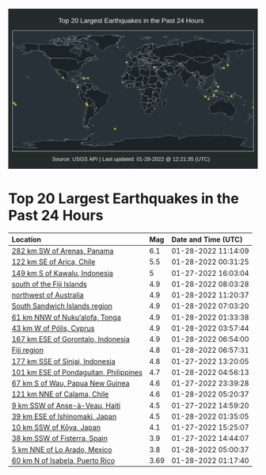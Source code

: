 ![Map](./map.png)

# Top 20 Largest Earthquakes in the Past 24 Hours

| Location | Mag | Date and Time (UTC) |
|:---|:---|:---|
| [282 km SW of Arenas, Panama](https://earthquake.usgs.gov/earthquakes/eventpage/us7000gfti) | 6.1 | 01-28-2022 11:14:09 |
| [122 km SE of Arica, Chile](https://earthquake.usgs.gov/earthquakes/eventpage/us7000gfq8) | 5.5 | 01-28-2022 00:31:25 |
| [149 km S of Kawalu, Indonesia](https://earthquake.usgs.gov/earthquakes/eventpage/us7000gfk4) | 5 | 01-27-2022 16:03:04 |
| [south of the Fiji Islands](https://earthquake.usgs.gov/earthquakes/eventpage/us7000gfsq) | 4.9 | 01-28-2022 08:03:28 |
| [northwest of Australia](https://earthquake.usgs.gov/earthquakes/eventpage/us7000gftk) | 4.9 | 01-28-2022 11:20:37 |
| [South Sandwich Islands region](https://earthquake.usgs.gov/earthquakes/eventpage/us7000gfsf) | 4.9 | 01-28-2022 07:03:20 |
| [61 km NNW of Nuku‘alofa, Tonga](https://earthquake.usgs.gov/earthquakes/eventpage/us7000gfqr) | 4.9 | 01-28-2022 01:33:38 |
| [43 km W of Pólis, Cyprus](https://earthquake.usgs.gov/earthquakes/eventpage/us7000gfrj) | 4.9 | 01-28-2022 03:57:44 |
| [167 km ESE of Gorontalo, Indonesia](https://earthquake.usgs.gov/earthquakes/eventpage/us7000gfsc) | 4.9 | 01-28-2022 06:54:00 |
| [Fiji region](https://earthquake.usgs.gov/earthquakes/eventpage/us7000gfsd) | 4.8 | 01-28-2022 06:57:31 |
| [177 km SSE of Sinjai, Indonesia](https://earthquake.usgs.gov/earthquakes/eventpage/us7000gfj7) | 4.8 | 01-27-2022 13:20:05 |
| [101 km ESE of Pondaguitan, Philippines](https://earthquake.usgs.gov/earthquakes/eventpage/us7000gfrt) | 4.7 | 01-28-2022 04:56:13 |
| [67 km S of Wau, Papua New Guinea](https://earthquake.usgs.gov/earthquakes/eventpage/us7000gfpr) | 4.6 | 01-27-2022 23:39:28 |
| [121 km NNE of Calama, Chile](https://earthquake.usgs.gov/earthquakes/eventpage/us7000gfrx) | 4.6 | 01-28-2022 05:20:37 |
| [9 km SSW of Anse-à-Veau, Haiti](https://earthquake.usgs.gov/earthquakes/eventpage/us7000gfjv) | 4.5 | 01-27-2022 14:59:20 |
| [39 km ESE of Ishinomaki, Japan](https://earthquake.usgs.gov/earthquakes/eventpage/us7000gfqn) | 4.5 | 01-28-2022 01:35:05 |
| [10 km SSW of Kōya, Japan](https://earthquake.usgs.gov/earthquakes/eventpage/us7000gfk0) | 4.1 | 01-27-2022 15:25:07 |
| [38 km SSW of Fisterra, Spain](https://earthquake.usgs.gov/earthquakes/eventpage/us7000gfjt) | 3.9 | 01-27-2022 14:44:07 |
| [5 km NNE of Lo Arado, Mexico](https://earthquake.usgs.gov/earthquakes/eventpage/us7000gfru) | 3.8 | 01-28-2022 05:00:37 |
| [60 km N of Isabela, Puerto Rico](https://earthquake.usgs.gov/earthquakes/eventpage/pr2022028000) | 3.69 | 01-28-2022 01:17:40 |
